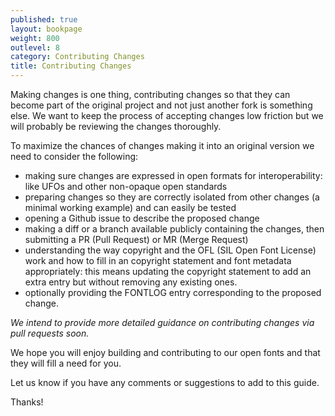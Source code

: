 ```yaml
---
published: true
layout: bookpage
weight: 800
outlevel: 8
category: Contributing Changes
title: Contributing Changes
---
```


Making changes is one thing, contributing changes so that they can become part of the original project and not just another fork is something else. We want to keep the process of accepting changes low friction but we will probably be reviewing the changes thoroughly.

To maximize the chances of changes making it into an original version we need to consider the following:

- making sure changes are expressed in open formats for interoperability: like UFOs and other non-opaque open standards
- preparing changes so they are correctly isolated from other changes (a minimal working example) and can easily be tested
- opening a Github issue to describe the proposed change 
- making a diff or a branch available publicly containing the changes, then submitting a PR (Pull Request) or MR (Merge Request)
- understanding the way copyright and the OFL (SIL Open Font License) work and how to fill in an copyright statement and font metadata appropriately:
this means updating the copyright statement to add an extra entry but without removing any existing ones. 
- optionally providing the FONTLOG entry corresponding to the proposed change.

*We intend to provide more detailed guidance on contributing changes via pull requests soon.*

We hope you will enjoy building and contributing to our open fonts and that they will fill a need for you. 

Let us know if you have any comments or suggestions to add to this guide. 

Thanks!
